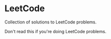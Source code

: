 # LeetCode
Collection of solutions to LeetCode problems.

Don't read this if you're doing LeetCode problems.
